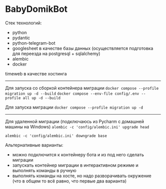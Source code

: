 # BabyDomikBot
Стек технологий:
- python
- pydantic
- python-telegram-bot
- googlesheet в качестве базы данных (осуществляется подготовка для переезда на postgresql + sqlalchemy)
- alembic
- docker

timeweb в качестве хостинга

___
Для запуска со сборкой контейнера миграции
`docker compose --profile migration up -d --build`
`docker compose --env-file config/.env --profile all up -d --build`

Для запуска миграции
`docker compose --profile migration up -d`

---
Для удаленной миграции (подключаюсь из Pycharm с домашней машины на Windows)
`alembic -c 'config/alembic.ini' upgrade head`

`alembic -c 'config/alembic.ini' downgrade base`

Альтернативные варианты:
- можно подключится к контейнеру бота и из под него 
сделать миграции
- запускать контейнер миграции в интерактивном режиме и выполнять команды в 
  ручную
- выполнять команды на хосте, но надо разворачивать окружение (что в общем то 
  всё равно, что первые два варианта)
